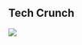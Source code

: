 ## Tech Crunch
<a target="_blank" href="https://github.com/NDNey/layouts">
	<img src="https://res.cloudinary.com/dile8hu1p/image/upload/v1645126900/websites/slate_c6yvb3.png"  >
</a>